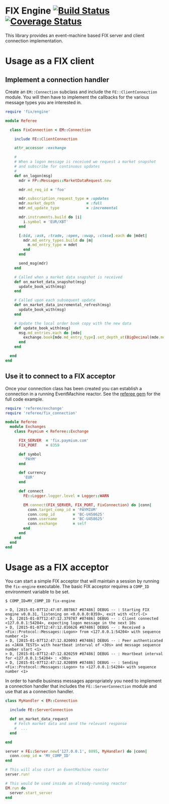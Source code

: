 FIX Engine [![Build Status](https://secure.travis-ci.org/Paymium/fix-engine.png?branch=master)](http://travis-ci.org/Paymium/fix-engine) [![Coverage Status](https://img.shields.io/coveralls/Paymium/fix-engine.svg)](https://coveralls.io/r/Paymium/fix-engine?branch=master)
=

This library provides an event-machine based FIX server and client connection implementation.

# Usage as a FIX client

## Implement a connection handler

Create an `EM::Connection` subclass and include the `FE::ClientConnection` module. You will then have to implement
the callbacks for the various message types you are interested in.

````ruby
require 'fix/engine'

module Referee

  class FixConnection < EM::Connection

    include FE::ClientConnection

    attr_accessor :exchange

    #
    # When a logon message is received we request a market snapshot
    # and subscribe for continuous updates
    #
    def on_logon(msg)
      mdr = FP::Messages::MarketDataRequest.new

      mdr.md_req_id = 'foo'

      mdr.subscription_request_type = :updates
      mdr.market_depth              = :full
      mdr.md_update_type            = :incremental

      mdr.instruments.build do |i|
        i.symbol = 'EUR/XBT'
      end

      [:bid, :ask, :trade, :open, :vwap, :close].each do |mdet|
        mdr.md_entry_types.build do |m|
          m.md_entry_type = mdet
        end
      end

      send_msg(mdr)
    end

    # Called when a market data snapshot is received
    def on_market_data_snapshot(msg)
      update_book_with(msg)
    end

    # Called upon each subsequent update
    def on_market_data_incremental_refresh(msg)
      update_book_with(msg)
    end

    # Update the local order book copy with the new data
    def update_book_with(msg)
      msg.md_entries.each do |mde|
        exchange.book[mde.md_entry_type].set_depth_at(BigDecimal(mde.md_entry_px), BigDecimal(mde.md_entry_size))
      end
    end

  end
end
````

## Use it to connect to a FIX acceptor

Once your connection class has been created you can establish a connection in a running EventMachine reactor. 
See the [referee gem](https://github.com/davout/referee) for the full code example.

````ruby
require 'referee/exchange'
require 'referee/fix_connection'

module Referee
  module Exchanges
    class Paymium < Referee::Exchange

      FIX_SERVER  = 'fix.paymium.com'
      FIX_PORT    = 8359

      def symbol
        'PAYM'
      end

      def currency
        'EUR'
      end

      def connect
        FE::Logger.logger.level = Logger::WARN

        EM.connect(FIX_SERVER, FIX_PORT, FixConnection) do |conn|
          conn.target_comp_id = 'PAYMIUM'
          conn.comp_id        = 'BC-U458625'
          conn.username       = 'BC-U458625'
          conn.exchange       = self
        end
      end
    end
  end
end
````


# Usage as a FIX acceptor

You can start a simple FIX acceptor that will maintain a session by running the `fix-engine` executable.
The basic FIX acceptor requires a `COMP_ID` environment variable to be set.

````
$ COMP_ID=MY_COMP_ID fix-engine

> D, [2015-01-07T12:47:07.807867 #87486] DEBUG -- : Starting FIX engine v0.0.31, listening on <0.0.0.0:8359>, exit with <Ctrl-C>
> D, [2015-01-07T12:47:12.379787 #87486] DEBUG -- : Client connected <127.0.0.1:54204>, expecting logon message in the next 10s
> D, [2015-01-07T12:47:12.816626 #87486] DEBUG -- : Received a <Fix::Protocol::Messages::Logon> from <127.0.0.1:54204> with sequence number <1>
> D, [2015-01-07T12:47:12.820093 #87486] DEBUG -- : Peer authenticated as <JAVA_TESTS> with heartbeat interval of <30s> and message sequence number start <1>
> D, [2015-01-07T12:47:12.820259 #87486] DEBUG -- : Heartbeat interval for <127.0.0.1:54204> : <30s>
> D, [2015-01-07T12:47:12.820899 #87486] DEBUG -- : Sending <Fix::Protocol::Messages::Logon> to <127.0.0.1:54204> with sequence number <1>
````

In order to handle business messages appropriately you need to implement a connection handler
that includes the `FE::ServerConnection` module and use that as a connection handler.

````ruby
class MyHandler < EM::Connection

  include FE::ServerConnection

  def on_market_data_request
    # Fetch market data and send the relevant response
    #  ...
  end

end

server = FE::Server.new('127.0.0.1', 8095, MyHandler) do |conn|
  conn.comp_id = 'MY_COMP_ID'
end

# This will also start an EventMachine reactor
server.run!

# This would be used inside an already-running reactor
EM.run do
  server.start_server
end
````

